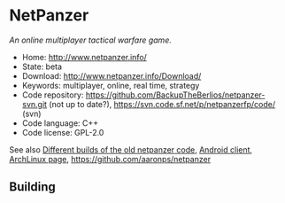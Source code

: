 # NetPanzer

_An online multiplayer tactical warfare game._

- Home: http://www.netpanzer.info/
- State: beta
- Download: http://www.netpanzer.info/Download/
- Keywords: multiplayer, online, real time, strategy
- Code repository: https://github.com/BackupTheBerlios/netpanzer-svn.git (not up to date?), https://svn.code.sf.net/p/netpanzerfp/code/ (svn)
- Code language: C++
- Code license: GPL-2.0

See also [Different builds of the old netpanzer code](https://github.com/Rominagrobis/OldNetPanzer), [Android client](https://github.com/francov/netPanzerSB),
[ArchLinux page](https://aur.archlinux.org/packages/netpanzer/), https://github.com/aaronps/netpanzer

## Building



